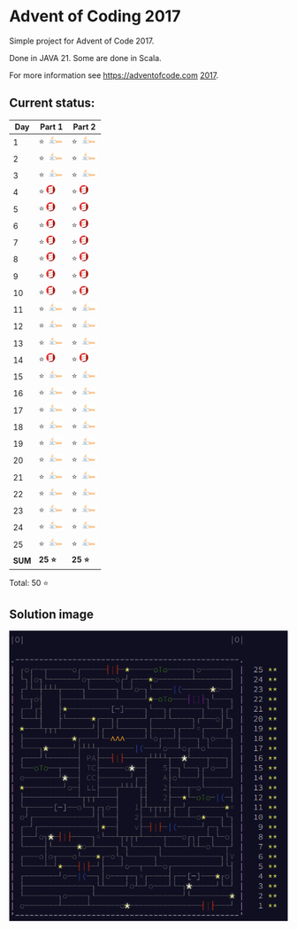 # Advent of Coding 2017

Simple project for Advent of Code 2017.

Done in JAVA 21. Some are done in Scala.

For more information see https://adventofcode.com [2017](https://adventofcode.com/2017).

## Current status:

| Day     | Part 1                       | Part 2                       |
|---------|------------------------------|------------------------------|
| 1       | ⭐ ![JAVA](../img/java.png)   | ⭐ ![JAVA](../img/java.png)   |
| 2       | ⭐ ![JAVA](../img/java.png)   | ⭐ ![JAVA](../img/java.png)   |
| 3       | ⭐ ![JAVA](../img/java.png)   | ⭐ ![JAVA](../img/java.png)   |
| 4       | ⭐ ![Scala](../img/scala.png) | ⭐ ![Scala](../img/scala.png) |
| 5       | ⭐ ![Scala](../img/scala.png) | ⭐ ![Scala](../img/scala.png) |
| 6       | ⭐ ![Scala](../img/scala.png) | ⭐ ![Scala](../img/scala.png) |
| 7       | ⭐ ![Scala](../img/scala.png) | ⭐ ![Scala](../img/scala.png) |
| 8       | ⭐ ![Scala](../img/scala.png) | ⭐ ![Scala](../img/scala.png) |
| 9       | ⭐ ![Scala](../img/scala.png) | ⭐ ![Scala](../img/scala.png) |
| 10      | ⭐ ![Scala](../img/scala.png) | ⭐ ![Scala](../img/scala.png) |
| 11      | ⭐ ![JAVA](../img/java.png)   | ⭐ ![JAVA](../img/java.png)   |
| 12      | ⭐ ![JAVA](../img/java.png)   | ⭐ ![JAVA](../img/java.png)   |
| 13      | ⭐ ![JAVA](../img/java.png)   | ⭐ ![JAVA](../img/java.png)   |
| 14      | ⭐ ![Scala](../img/scala.png) | ⭐ ![Scala](../img/scala.png) |
| 15      | ⭐ ![JAVA](../img/java.png)   | ⭐ ![JAVA](../img/java.png)   |
| 16      | ⭐ ![JAVA](../img/java.png)   | ⭐ ![JAVA](../img/java.png)   |
| 17      | ⭐ ![JAVA](../img/java.png)   | ⭐ ![JAVA](../img/java.png)   |
| 18      | ⭐ ![JAVA](../img/java.png)   | ⭐ ![JAVA](../img/java.png)   |
| 19      | ⭐ ![JAVA](../img/java.png)   | ⭐ ![JAVA](../img/java.png)   |
| 20      | ⭐ ![JAVA](../img/java.png)   | ⭐ ![JAVA](../img/java.png)   |
| 21      | ⭐ ![JAVA](../img/java.png)   | ⭐ ![JAVA](../img/java.png)   |
| 22      | ⭐ ![JAVA](../img/java.png)   | ⭐ ![JAVA](../img/java.png)   |
| 23      | ⭐ ![JAVA](../img/java.png)   | ⭐ ![JAVA](../img/java.png)   |
| 24      | ⭐ ![JAVA](../img/java.png)   | ⭐ ![JAVA](../img/java.png)   |
| 25      | ⭐ ![JAVA](../img/java.png)   | ⭐ ![JAVA](../img/java.png)   |
| **SUM** | **25 ⭐**                     | **25 ⭐**                     |

Total: 50 ⭐

## Solution image
![AoC2017](../img/Advent_of_Code_2017.png)
